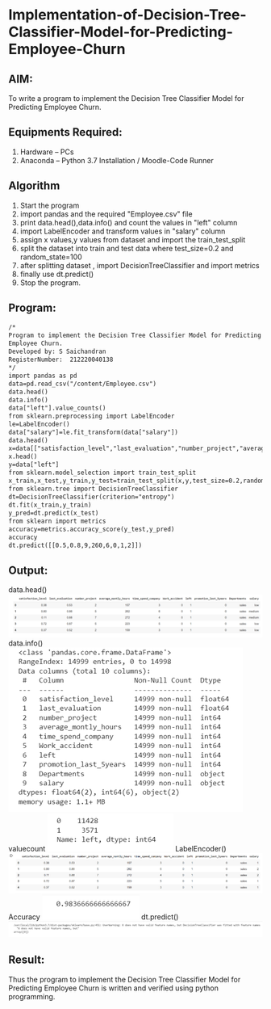 # Implementation-of-Decision-Tree-Classifier-Model-for-Predicting-Employee-Churn

## AIM:
To write a program to implement the Decision Tree Classifier Model for Predicting Employee Churn.

## Equipments Required:
1. Hardware – PCs
2. Anaconda – Python 3.7 Installation / Moodle-Code Runner

## Algorithm
1. Start the program
2. import pandas and the required "Employee.csv" file 
3. print data.head(),data.info() and count the values in "left" column
4. import LabelEncoder and transform values in "salary" column
5. assign x values,y values from dataset and import the train_test_split
6. split the dataset into train and test data where test_size=0.2 and random_state=100
7. after splitting dataset , import DecisionTreeClassifier and import metrics 
8. finally use dt.predict()
9. Stop the program.
## Program:
```
/*
Program to implement the Decision Tree Classifier Model for Predicting Employee Churn.
Developed by: S Saichandran
RegisterNumber:  212220040138
*/
import pandas as pd
data=pd.read_csv("/content/Employee.csv")
data.head()
data.info()
data["left"].value_counts()
from sklearn.preprocessing import LabelEncoder
le=LabelEncoder()
data["salary"]=le.fit_transform(data["salary"])
data.head()
x=data[["satisfaction_level","last_evaluation","number_project","average_montly_hours","time_spend_company","Work_accident","promotion_last_5years","salary"]]
x.head()
y=data["left"]
from sklearn.model_selection import train_test_split
x_train,x_test,y_train,y_test=train_test_split(x,y,test_size=0.2,random_state=100)
from sklearn.tree import DecisionTreeClassifier
dt=DecisionTreeClassifier(criterion="entropy")
dt.fit(x_train,y_train)
y_pred=dt.predict(x_test)
from sklearn import metrics
accuracy=metrics.accuracy_score(y_test,y_pred)
accuracy
dt.predict([[0.5,0.8,9,260,6,0,1,2]])
```

## Output:
data.head()
![decision tree classifier model](/1.DataHead.PNG)
data.info()
![decision tree classifier model](/2.DataInfo.PNG)
valuecount
![decision tree classifier model](/3.ValueCount.PNG)
LabelEncoder()
![decision tree classifier model](/4.LabelEncoder.PNG)
Accuracy
![decision tree classifier model](/5.Accuracy.PNG)
dt.predict()
![decision tree classifier model](/6.dt.predict().PNG)


## Result:
Thus the program to implement the  Decision Tree Classifier Model for Predicting Employee Churn is written and verified using python programming.
